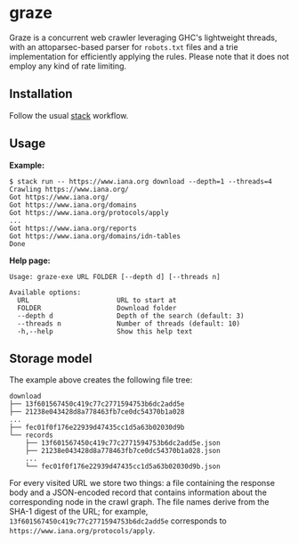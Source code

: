 # graze

Graze is a concurrent web crawler leveraging GHC's lightweight threads,
with an attoparsec-based parser for `robots.txt` files and a trie implementation
for efficiently applying the rules. Please note that it does not employ any kind
of rate limiting.


## Installation

Follow the usual [stack](https://www.haskellstack.org) workflow.


## Usage

**Example:**

```
$ stack run -- https://www.iana.org download --depth=1 --threads=4
Crawling https://www.iana.org/
Got https://www.iana.org/
Got https://www.iana.org/domains
Got https://www.iana.org/protocols/apply
...
Got https://www.iana.org/reports
Got https://www.iana.org/domains/idn-tables
Done
```

**Help page:**

```
Usage: graze-exe URL FOLDER [--depth d] [--threads n]

Available options:
  URL                      URL to start at
  FOLDER                   Download folder
  --depth d                Depth of the search (default: 3)
  --threads n              Number of threads (default: 10)
  -h,--help                Show this help text
```


## Storage model

The example above creates the following file tree:

```
download
├── 13f601567450c419c77c2771594753b6dc2add5e
├── 21238e043428d8a778463fb7ce0dc54370b1a028
...
├── fec01f0f176e22939d47435cc1d5a63b02030d9b
└── records
    ├── 13f601567450c419c77c2771594753b6dc2add5e.json
    ├── 21238e043428d8a778463fb7ce0dc54370b1a028.json
    ...
    └── fec01f0f176e22939d47435cc1d5a63b02030d9b.json
```

For every visited URL we store two things: a file containing the response body
and a JSON-encoded record that contains information about the corresponding node
in the crawl graph. The file names derive from the SHA-1 digest of the URL; for
example, `13f601567450c419c77c2771594753b6dc2add5e` corresponds to
`https://www.iana.org/protocols/apply`.
